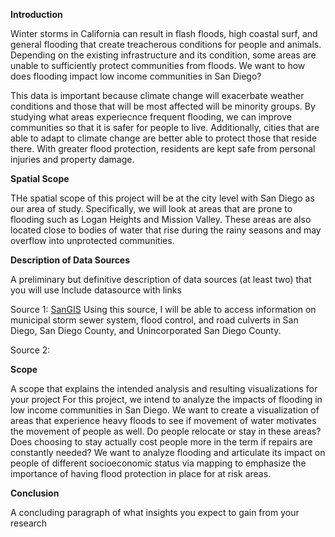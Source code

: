 **Introduction**

Winter storms in California can result in flash floods, high coastal surf, and general flooding that create treacherous conditions for people and animals. Depending on the existing infrastructure and its condition, some areas are unable to sufficiently protect communities from floods. We want to how does flooding impact low income communities in San Diego?

This data is important because climate change will exacerbate weather conditions and those that will be most affected will be minority groups. By studying what areas experiecnce frequent flooding, we can improve communities so that it is safer for people to live. Additionally, cities that are able to adapt to climate change are better able to protect those that reside there. With greater flood protection, residents are kept safe from personal injuries and property damage.

**Spatial Scope**

THe spatial scope of this project will be at the city level with San Diego as our area of study. Specifically, we will look at areas that are prone to flooding such as Logan Heights and Mission Valley.
These areas are also located close to bodies of water that rise during the rainy seasons and may overflow into unprotected communities.

**Description of Data Sources**

A preliminary but definitive description of data sources (at least two) that you will use
Include datasource with links

Source 1: [SanGIS](https://www.sangis.org/)
Using this source, I will be able to access information on municipal storm sewer system, flood control, and road culverts in San Diego, San Diego County, and Unincorporated San Diego County.

Source 2:[]()

**Scope**

A scope that explains the intended analysis and resulting visualizations for your project
For this project, we intend to analyze the impacts of flooding in low income communities in San Diego. We want to create a visualization of areas that experience heavy floods to see if movement of water motivates the movement of people as well. Do people relocate or stay in these areas? Does choosing to stay actually cost people more in the term if repairs are constantly needed? We want to analyze flooding and articulate its impact on people of different socioeconomic status via mapping to emphasize the importance of having flood protection in place for at risk areas. 

**Conclusion**


A concluding paragraph of what insights you expect to gain from your research
